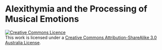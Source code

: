 # Alexithymia and the Processing of Musical Emotions
<a rel="license" href="http://creativecommons.org/licenses/by-sa/3.0/au/"><img alt="Creative Commons Licence" style="border-width:0" src="https://i.creativecommons.org/l/by-sa/3.0/au/88x31.png" /></a><br />This work is licensed under a <a rel="license" href="http://creativecommons.org/licenses/by-sa/3.0/au/">Creative Commons Attribution-ShareAlike 3.0 Australia License</a>.


